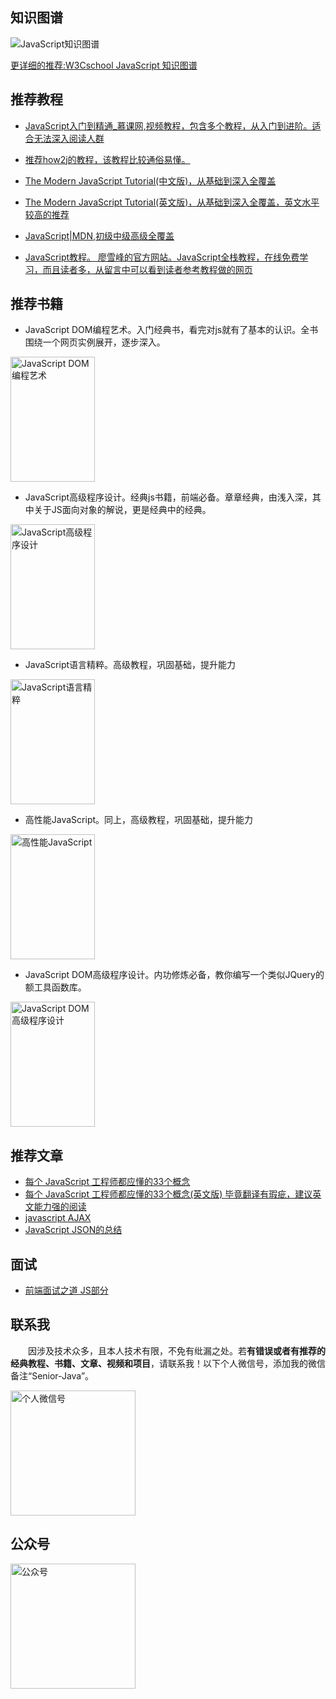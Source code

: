 ## 知识图谱

![JavaScript知识图谱](http://coderzcr.gitee.io/sensor-java-picture/pictures/JavaScript知识图谱.png)

[更详细的推荐:W3Cschool JavaScript 知识图谱](https://www.w3cschool.cn/javascript/javascript-skillmap.html)

## 推荐教程

- [JavaScript入门到精通_慕课网,视频教程，包含多个教程，从入门到进阶。适合无法深入阅读人群](https://www.imooc.com/topic/javascript)

- [推荐how2j的教程，该教程比较通俗易懂。](http://how2j.cn/k/javascript/javascript-javascript-tutorial/519.html)

- [The Modern JavaScript Tutorial(中文版)，从基础到深入全覆盖](https://zh.javascript.info/)

- [The Modern JavaScript Tutorial(英文版)，从基础到深入全覆盖，英文水平较高的推荐](https://javascript.info/)

- [JavaScript|MDN,初级中级高级全覆盖](https://developer.mozilla.org/zh-CN/docs/Web/JavaScript)

- [JavaScript教程。 廖雪峰的官方网站。JavaScript全栈教程，在线免费学习，而且读者多，从留言中可以看到读者参考教程做的网页](https://www.liaoxuefeng.com/wiki/1022910821149312)

## 推荐书籍

- JavaScript DOM编程艺术。入门经典书，看完对js就有了基本的认识。全书围绕一个网页实例展开，逐步深入。

<img src="http://coderzcr.gitee.io/sensor-java-picture/pictures/s4677623.jpg" alt="JavaScript DOM编程艺术"  width="135" height="200">

- JavaScript高级程序设计。经典js书籍，前端必备。章章经典，由浅入深，其中关于JS面向对象的解说，更是经典中的经典。

<img src="http://coderzcr.gitee.io/sensor-java-picture/pictures/s8958650.jpg" alt="JavaScript高级程序设计"  width="135" height="200">

- JavaScript语言精粹。高级教程，巩固基础，提升能力

<img src="http://coderzcr.gitee.io/sensor-java-picture/pictures/s3651235.jpg" alt="JavaScript语言精粹"  width="135" height="200">

- 高性能JavaScript。同上，高级教程，巩固基础，提升能力

<img src="http://coderzcr.gitee.io/sensor-java-picture/pictures/s4538004.jpg" alt="高性能JavaScript"  width="135" height="200">

- JavaScript DOM高级程序设计。内功修炼必备，教你编写一个类似JQuery的额工具函数库。

<img src="http://coderzcr.gitee.io/sensor-java-picture/pictures/s3103215.jpg" alt="JavaScript DOM高级程序设计"  width="135" height="200">


## 推荐文章

- [每个 JavaScript 工程师都应懂的33个概念](https://github.com/stephentian/33-js-concepts)
- [每个 JavaScript 工程师都应懂的33个概念(英文版) 毕竟翻译有瑕疵，建议英文能力强的阅读](https://github.com/leonardomso/33-js-concepts)
- [javascript AJAX](https://www.kancloud.cn/dennis/tgjavascript/241825)
- [JavaScript JSON的总结](https://zhuanlan.zhihu.com/p/26793408)

## 面试

- [前端面试之道 JS部分](https://yuchengkai.cn/docs/frontend/)


## 联系我

　　因涉及技术众多，且本人技术有限，不免有纰漏之处。若**有错误或者有推荐的经典教程、书籍、文章、视频和项目**，请联系我！以下个人微信号，添加我的微信备注“Senior-Java”。

<img src="http://coderzcr.gitee.io/sensor-java-picture/pictures/mmqrcode1564277983207.png" width="200" alt="个人微信号" />


## 公众号

<img src="http://coderzcr.gitee.io/sensor-java-picture/pictures/稿定设计导出-20190728-180717.png" height="200" alt="公众号" />